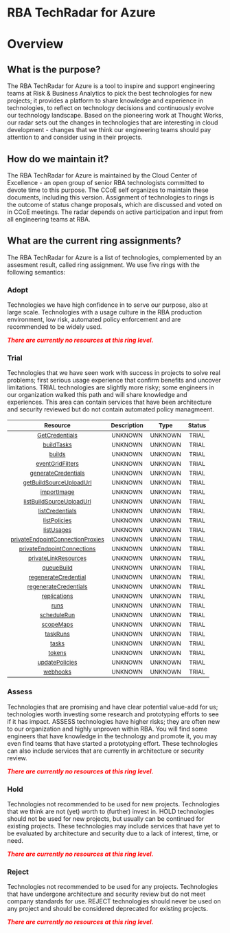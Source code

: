 
RBA TechRadar for Azure
=======================

# Overview

## What is the purpose?


The RBA TechRadar for Azure is a tool to inspire and support engineering teams at Risk & Business Analytics to pick the best technologies for new projects; it provides a platform to share knowledge and experience in technologies, to reflect on technology decisions and continuously evolve our technology landscape.  Based on the pioneering work at Thought Works, our radar sets out the changes in technologies that are interesting in cloud development - changes that we think our engineering teams should pay attention to and consider using in their projects.
## How do we maintain it?


The RBA TechRadar for Azure is maintained by the Cloud Center of Excellence - an open group of senior RBA technologists committed to devote time to this purpose.  The CCoE self organizes to maintain these documents, including this version.  Assignment of technologies to rings is the outcome of status change proposals, which are discussed and voted on in CCoE meetings.  The radar depends on active participation and input from all engineering teams at RBA.
## What are the current ring assignments?


The RBA TechRadar for Azure is a list of technologies, complemented by an assesment result, called ring assignment.  We use five rings with the following semantics:
### Adopt


Technologies we have high confidence in to serve our purpose, also at large scale.  Technologies with a usage culture in the RBA production environment, low risk, automated policy enforcement and are recommended to be widely used.  
  
***<font color="red"> There are currently no resources at this ring level. </font>***
### Trial


Technologies that we have seen work with success in projects to solve real problems;  first serious usage experience that confirm benefits and uncover limitations.  TRIAL technologies are slightly more risky; some engineers in our organization walked this path and will share knowledge and experiences.  This area can contain services that have been architecture and security reviewed but do not contain automated policy managmeent.  

|<sub>Resource</sub>|<sub>Description</sub>|<sub>Type</sub>|<sub>Status</sub>|
| :---: | :---: | :---: | :---: |
|<sub>[GetCredentials](https://github.com/openrba/python-azure-techradar/tree/master/Microsoft.DBforPostgreSQL/registries/GetCredentials)</sub>|<sub>UNKNOWN</sub>|<sub>UNKNOWN</sub>|<sub>TRIAL</sub>|
|<sub>[buildTasks](https://github.com/openrba/python-azure-techradar/tree/master/Microsoft.DBforPostgreSQL/registries/buildTasks)</sub>|<sub>UNKNOWN</sub>|<sub>UNKNOWN</sub>|<sub>TRIAL</sub>|
|<sub>[builds](https://github.com/openrba/python-azure-techradar/tree/master/Microsoft.DBforPostgreSQL/registries/builds)</sub>|<sub>UNKNOWN</sub>|<sub>UNKNOWN</sub>|<sub>TRIAL</sub>|
|<sub>[eventGridFilters](https://github.com/openrba/python-azure-techradar/tree/master/Microsoft.DBforPostgreSQL/registries/eventGridFilters)</sub>|<sub>UNKNOWN</sub>|<sub>UNKNOWN</sub>|<sub>TRIAL</sub>|
|<sub>[generateCredentials](https://github.com/openrba/python-azure-techradar/tree/master/Microsoft.DBforPostgreSQL/registries/generateCredentials)</sub>|<sub>UNKNOWN</sub>|<sub>UNKNOWN</sub>|<sub>TRIAL</sub>|
|<sub>[getBuildSourceUploadUrl](https://github.com/openrba/python-azure-techradar/tree/master/Microsoft.DBforPostgreSQL/registries/getBuildSourceUploadUrl)</sub>|<sub>UNKNOWN</sub>|<sub>UNKNOWN</sub>|<sub>TRIAL</sub>|
|<sub>[importImage](https://github.com/openrba/python-azure-techradar/tree/master/Microsoft.DBforPostgreSQL/registries/importImage)</sub>|<sub>UNKNOWN</sub>|<sub>UNKNOWN</sub>|<sub>TRIAL</sub>|
|<sub>[listBuildSourceUploadUrl](https://github.com/openrba/python-azure-techradar/tree/master/Microsoft.DBforPostgreSQL/registries/listBuildSourceUploadUrl)</sub>|<sub>UNKNOWN</sub>|<sub>UNKNOWN</sub>|<sub>TRIAL</sub>|
|<sub>[listCredentials](https://github.com/openrba/python-azure-techradar/tree/master/Microsoft.DBforPostgreSQL/registries/listCredentials)</sub>|<sub>UNKNOWN</sub>|<sub>UNKNOWN</sub>|<sub>TRIAL</sub>|
|<sub>[listPolicies](https://github.com/openrba/python-azure-techradar/tree/master/Microsoft.DBforPostgreSQL/registries/listPolicies)</sub>|<sub>UNKNOWN</sub>|<sub>UNKNOWN</sub>|<sub>TRIAL</sub>|
|<sub>[listUsages](https://github.com/openrba/python-azure-techradar/tree/master/Microsoft.DBforPostgreSQL/registries/listUsages)</sub>|<sub>UNKNOWN</sub>|<sub>UNKNOWN</sub>|<sub>TRIAL</sub>|
|<sub>[privateEndpointConnectionProxies](https://github.com/openrba/python-azure-techradar/tree/master/Microsoft.DBforPostgreSQL/registries/privateEndpointConnectionProxies)</sub>|<sub>UNKNOWN</sub>|<sub>UNKNOWN</sub>|<sub>TRIAL</sub>|
|<sub>[privateEndpointConnections](https://github.com/openrba/python-azure-techradar/tree/master/Microsoft.DBforPostgreSQL/registries/privateEndpointConnections)</sub>|<sub>UNKNOWN</sub>|<sub>UNKNOWN</sub>|<sub>TRIAL</sub>|
|<sub>[privateLinkResources](https://github.com/openrba/python-azure-techradar/tree/master/Microsoft.DBforPostgreSQL/registries/privateLinkResources)</sub>|<sub>UNKNOWN</sub>|<sub>UNKNOWN</sub>|<sub>TRIAL</sub>|
|<sub>[queueBuild](https://github.com/openrba/python-azure-techradar/tree/master/Microsoft.DBforPostgreSQL/registries/queueBuild)</sub>|<sub>UNKNOWN</sub>|<sub>UNKNOWN</sub>|<sub>TRIAL</sub>|
|<sub>[regenerateCredential](https://github.com/openrba/python-azure-techradar/tree/master/Microsoft.DBforPostgreSQL/registries/regenerateCredential)</sub>|<sub>UNKNOWN</sub>|<sub>UNKNOWN</sub>|<sub>TRIAL</sub>|
|<sub>[regenerateCredentials](https://github.com/openrba/python-azure-techradar/tree/master/Microsoft.DBforPostgreSQL/registries/regenerateCredentials)</sub>|<sub>UNKNOWN</sub>|<sub>UNKNOWN</sub>|<sub>TRIAL</sub>|
|<sub>[replications](https://github.com/openrba/python-azure-techradar/tree/master/Microsoft.DBforPostgreSQL/registries/replications)</sub>|<sub>UNKNOWN</sub>|<sub>UNKNOWN</sub>|<sub>TRIAL</sub>|
|<sub>[runs](https://github.com/openrba/python-azure-techradar/tree/master/Microsoft.DBforPostgreSQL/registries/runs)</sub>|<sub>UNKNOWN</sub>|<sub>UNKNOWN</sub>|<sub>TRIAL</sub>|
|<sub>[scheduleRun](https://github.com/openrba/python-azure-techradar/tree/master/Microsoft.DBforPostgreSQL/registries/scheduleRun)</sub>|<sub>UNKNOWN</sub>|<sub>UNKNOWN</sub>|<sub>TRIAL</sub>|
|<sub>[scopeMaps](https://github.com/openrba/python-azure-techradar/tree/master/Microsoft.DBforPostgreSQL/registries/scopeMaps)</sub>|<sub>UNKNOWN</sub>|<sub>UNKNOWN</sub>|<sub>TRIAL</sub>|
|<sub>[taskRuns](https://github.com/openrba/python-azure-techradar/tree/master/Microsoft.DBforPostgreSQL/registries/taskRuns)</sub>|<sub>UNKNOWN</sub>|<sub>UNKNOWN</sub>|<sub>TRIAL</sub>|
|<sub>[tasks](https://github.com/openrba/python-azure-techradar/tree/master/Microsoft.DBforPostgreSQL/registries/tasks)</sub>|<sub>UNKNOWN</sub>|<sub>UNKNOWN</sub>|<sub>TRIAL</sub>|
|<sub>[tokens](https://github.com/openrba/python-azure-techradar/tree/master/Microsoft.DBforPostgreSQL/registries/tokens)</sub>|<sub>UNKNOWN</sub>|<sub>UNKNOWN</sub>|<sub>TRIAL</sub>|
|<sub>[updatePolicies](https://github.com/openrba/python-azure-techradar/tree/master/Microsoft.DBforPostgreSQL/registries/updatePolicies)</sub>|<sub>UNKNOWN</sub>|<sub>UNKNOWN</sub>|<sub>TRIAL</sub>|
|<sub>[webhooks](https://github.com/openrba/python-azure-techradar/tree/master/Microsoft.DBforPostgreSQL/registries/webhooks)</sub>|<sub>UNKNOWN</sub>|<sub>UNKNOWN</sub>|<sub>TRIAL</sub>|

### Assess


Technologies that are promising and have clear potential value-add for us; technologies worth investing some research and prototyping efforts to see if it has impact.  ASSESS technologies have higher risks;  they are often new to our organization and highly unproven within RBA.  You will find some engineers that have knowledge in the technology and promote it, you may even find teams that have started a prototyping effort.  These technologies can also include services that are currently in architecture or security review.  
  
***<font color="red"> There are currently no resources at this ring level. </font>***
### Hold


Technologies not recommended to be used for new projects. Technologies that we think are not (yet) worth to (further) invest in.  HOLD technologies should not be used for new projects, but usually can be continued for existing projects.  These technologies may include services that have yet to be evaluated by architecture and security due to a lack of interest, time, or need.  
  
***<font color="red"> There are currently no resources at this ring level. </font>***
### Reject


Technologies not recommended to be used for any projects. Technologies that have undergone architecture and security review but do not meet company standards for use.  REJECT technologies should never be used on any project and should be considered deprecated for existing projects.  
  
***<font color="red"> There are currently no resources at this ring level. </font>***